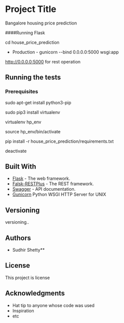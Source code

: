 # Project Title

Bangalore housing price prediction

####Running Flask

cd house_price_prediction

* Production - gunicorn --bind 0.0.0.0:5000 wsgi:app

http://0.0.0.0:5000 for rest operation


## Running the tests

### Prerequisites
sudo apt-get install python3-pip

sudo pip3 install virtualenv

virtualenv hp_env

source hp_env/bin/activate

pip install -r house_price_prediction/requirements.txt

deactivate

## Built With
* [Flask](http://flask.pocoo.org/docs/1.0/) - The web framework.
* [Falsk-RESTPlus](https://flask-restplus.readthedocs.io/en/stable/) - The REST framework.
* [Swagger](https://flask-restplus.readthedocs.io/en/stable/swagger.html) - API documentation.
* [Gunicorn](http://docs.gunicorn.org/en/stable/run.html) Python WSGI HTTP Server for UNIX

## Versioning

versioning.. 

## Authors

* Sudhir Shetty**

## License

This project is license

## Acknowledgments

* Hat tip to anyone whose code was used
* Inspiration
* etc

